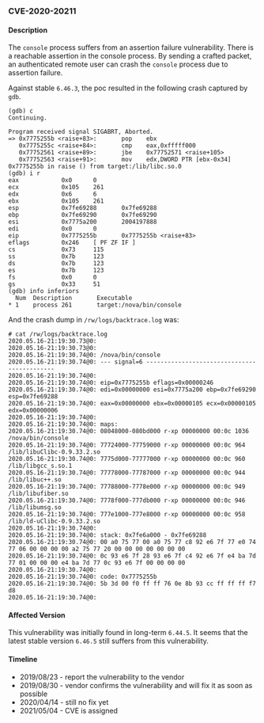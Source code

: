 ### CVE-2020-20211

#### Description

The `console` process suffers from an assertion failure vulnerability. There is a reachable assertion in the console process. By sending a crafted packet, an authenticated remote user can crash the `console` process due to assertion failure.

Against stable `6.46.3`, the poc resulted in the following crash captured by `gdb`.

```shell
(gdb) c
Continuing.

Program received signal SIGABRT, Aborted.
=> 0x7775255b <raise+83>:       pop    ebx
   0x7775255c <raise+84>:       cmp    eax,0xfffff000
   0x77752561 <raise+89>:       jbe    0x77752571 <raise+105>
   0x77752563 <raise+91>:       mov    edx,DWORD PTR [ebx-0x34]
0x7775255b in raise () from target:/lib/libc.so.0
(gdb) i r
eax            0x0      0
ecx            0x105    261
edx            0x6      6
ebx            0x105    261
esp            0x7fe69288       0x7fe69288
ebp            0x7fe69290       0x7fe69290
esi            0x7775a200       2004197888
edi            0x0      0
eip            0x7775255b       0x7775255b <raise+83>
eflags         0x246    [ PF ZF IF ]
cs             0x73     115
ss             0x7b     123
ds             0x7b     123
es             0x7b     123
fs             0x0      0
gs             0x33     51
(gdb) info inferiors
  Num  Description       Executable
* 1    process 261       target:/nova/bin/console
```

And the crash dump in `/rw/logs/backtrace.log` was:

```shell
# cat /rw/logs/backtrace.log 
2020.05.16-21:19:30.73@0: 
2020.05.16-21:19:30.73@0: 
2020.05.16-21:19:30.74@0: /nova/bin/console
2020.05.16-21:19:30.74@0: --- signal=6 --------------------------------------------
2020.05.16-21:19:30.74@0: 
2020.05.16-21:19:30.74@0: eip=0x7775255b eflags=0x00000246
2020.05.16-21:19:30.74@0: edi=0x00000000 esi=0x7775a200 ebp=0x7fe69290 esp=0x7fe69288
2020.05.16-21:19:30.74@0: eax=0x00000000 ebx=0x00000105 ecx=0x00000105 edx=0x00000006
2020.05.16-21:19:30.74@0: 
2020.05.16-21:19:30.74@0: maps:
2020.05.16-21:19:30.74@0: 08048000-080bd000 r-xp 00000000 00:0c 1036       /nova/bin/console
2020.05.16-21:19:30.74@0: 77724000-77759000 r-xp 00000000 00:0c 964        /lib/libuClibc-0.9.33.2.so
2020.05.16-21:19:30.74@0: 7775d000-77777000 r-xp 00000000 00:0c 960        /lib/libgcc_s.so.1
2020.05.16-21:19:30.74@0: 77778000-77787000 r-xp 00000000 00:0c 944        /lib/libuc++.so
2020.05.16-21:19:30.74@0: 77788000-7778e000 r-xp 00000000 00:0c 949        /lib/libufiber.so
2020.05.16-21:19:30.74@0: 7778f000-777db000 r-xp 00000000 00:0c 946        /lib/libumsg.so
2020.05.16-21:19:30.74@0: 777e1000-777e8000 r-xp 00000000 00:0c 958        /lib/ld-uClibc-0.9.33.2.so
2020.05.16-21:19:30.74@0: 
2020.05.16-21:19:30.74@0: stack: 0x7fe6a000 - 0x7fe69288 
2020.05.16-21:19:30.74@0: 00 a0 75 77 00 a0 75 77 c8 92 e6 7f 77 e0 74 77 06 00 00 00 00 a2 75 77 20 00 00 00 00 00 00 00 
2020.05.16-21:19:30.74@0: 0c 93 e6 7f 28 93 e6 7f c4 92 e6 7f e4 ba 7d 77 01 00 00 00 e4 ba 7d 77 0c 93 e6 7f 00 00 00 00 
2020.05.16-21:19:30.74@0: 
2020.05.16-21:19:30.74@0: code: 0x7775255b
2020.05.16-21:19:30.74@0: 5b 3d 00 f0 ff ff 76 0e 8b 93 cc ff ff ff f7 d8 
2020.05.16-21:19:30.74@0: 
```

#### Affected Version

This vulnerability was initially found in long-term  `6.44.5`. It seems that the latest stable version `6.46.5` still suffers from this vulnerability.

#### Timeline

+ 2019/08/23 - report the vulnerability to the vendor
+ 2019/08/30 - vendor confirms the vulnerability and will fix it as soon as possible
+ 2020/04/14 - still no fix yet
+ 2021/05/04 - CVE is assigned



